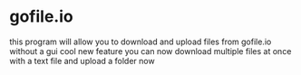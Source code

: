 # gofile.io
this program will allow you to download and upload files from gofile.io without a gui 
cool new feature you can now download multiple files at once with a text file and upload a folder now
